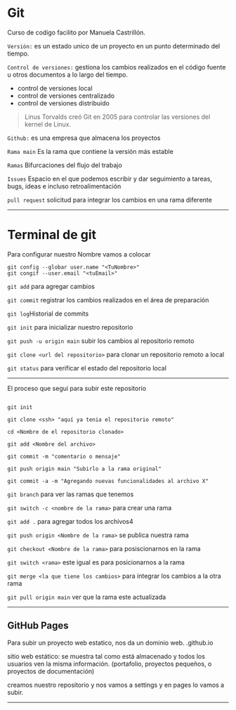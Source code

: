 # Git

Curso de codigo facilito por Manuela Castrillón.

`Versión:` es un estado unico de un proyecto en un punto determinado del tiempo.

`Control de versiones:` gestiona los cambios realizados en el código fuente u otros documentos a lo largo del tiempo.

* control de versiones local
* control de versiones centralizado
* control de versiones distribuido

>Linus Torvalds creó Git en 2005 para controlar las versiones del kernel de Linux.

`Github:` es una empresa que almacena los proyectos

`Rama main` Es la rama que contiene la versión más estable

`Ramas` Bifurcaciones del flujo del trabajo

`Issues` Espacio en el que podemos escribir y dar seguimiento a tareas, bugs, ideas e incluso retroalimentación

`pull request` solicitud para integrar los cambios en una rama diferente

---
# Terminal de git
Para configurar nuestro Nombre vamos a colocar

```git
git config --globar user.name "<TuNombre>"
git congif --user.email "<tuEmail>"
```

`git add` para agregar cambios

`git commit`  registrar los cambios realizados en el área de preparación

`git log`Historial de commits

`git init` para inicializar nuestro repositorio

`git push -u origin main` subir los cambios al repositorio remoto

`git clone <url del repositorio>` para clonar un repositorio remoto a local

`git status` para verificar el estado del repositorio local


***
El proceso que segui para subir este repositorio

```git

git init

git clone <ssh> "aquí ya tenia el repositorio remoto"

cd <Nombre de el repositorio clonado>

git add <Nombre del archivo>

git commit -m "comentario o mensaje"

git push origin main "Subirlo a la rama original"

git commit -a -m "Agregando nuevas funcionalidades al archivo X"

```

`git branch` para ver las ramas que tenemos

`git switch -c <nombre de la rama>` para crear una rama

`git add .` para agregar todos los archivos4

`git push origin <Nombre de la rama>` se publica nuestra rama 

`git checkout <Nombre de la rama>` para posiscionarnos en la rama

`git switch <rama>` este igual es para posicionarnos a la rama

`git merge <la que tiene los cambios>` para integrar los cambios a la otra rama

`git pull origin main` ver que la rama este actualizada


---

## GitHub Pages

Para subir un proyecto web estatico, nos da un dominio web. <nombredeusuario>.github.io 

sitio web estático: se muestra tal como está almacenado y todos los usuarios ven la misma información. (portafolio, proyectos pequeños, o proyectos de documentación)

creamos nuestro repositorio y nos vamos a settings y en pages lo vamos a subir.

---


